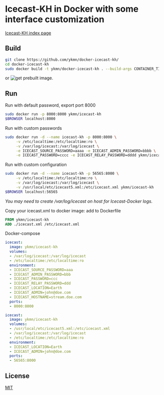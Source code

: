 # Icecast-KH in Docker with some interface customization 
[Icecast-KH index page](https://hsto.org/webt/ju/iq/-q/juiq-qavdkhyq_krwiohy173igu.png)

## Build

```bash
git clone https://github.com/ykmn/docker-icecast-kh/
cd docker-icecast-kh
sudo docker build -t ykmn/docker-icecast-kh . --build-args CONTAINER_TIMEZONE=Europe/Moscow
```

or ![get prebuilt image](https://hub.docker.com/r/ykmn/icecast-kh/).

## Run

Run with default password, export port 8000

```bash
sudo docker run -p 8000:8000 ykmn/icecast-kh
$BROWSER localhost:8000
```

Run with custom passwords

```bash
sudo docker run -d --name icecast-kh -p 8000:8000 \
     -v /etc/localtime:/etc/localtime:ro \
     -v /var/log/icecast:/var/log/icecast \
     -e ICECAST_SOURCE_PASSWORD=aaaa -e ICECAST_ADMIN_PASSWORD=bbbb \
     -e ICECAST_PASSWORD=cccc -e ICECAST_RELAY_PASSWORD=dddd ykmn/icecast-kh
```

Run with custom configuration

```bash
sudo docker run -d --name icecast-kh -p 56565:8000 \
     -v /etc/localtime:/etc/localtime:ro \
     -v /var/log/icecast:/var/log/icecast \
     -v /usr/local/etc/icecast5.xml:/etc/icecast.xml ykmn/icecast-kh
$BROWSER localhost:56565
```
*You may need to create /var/log/icecast on host for Icecast-Docker logs.*


Copy your icecast.xml to docker image: add to Dockerfile

```Dockerfile
FROM ykmn/icecast-kh
ADD ./icecast.xml /etc/icecast.xml
```

Docker-compose

```yaml
icecast:
  image: ykmn/icecast-kh
  volumes:
  - /var/log/icecast:/var/log/icecast
  - /etc/localtime:/etc/localtime:ro
  environment:
  - ICECAST_SOURCE_PASSWORD=aaa
  - ICECAST_ADMIN_PASSWORD=bbb
  - ICECAST_PASSWORD=ccc
  - ICECAST_RELAY_PASSWORD=ddd
  - ICECAST_LOCATION=Earth
  - ICECAST_ADMIN=john@doe.com
  - ICECAST_HOSTNAME=stream.doe.com
  ports:
  - 8000:8000
```

```yaml
icecast:
  image: ykmn/icecast-kh
  volumes:
  - /usr/local/etc/icecast5.xml:/etc/icecast.xml 
  - /var/log/icecast:/var/log/icecast
  - /etc/localtime:/etc/localtime:ro
  environment:
  - ICECAST_LOCATION=Earth
  - ICECAST_ADMIN=john@doe.com
  ports:
  - 56565:8000
```


## License

[MIT](https://github.com/ykmn/docker-icecast-kh/blob/master/LICENSE.md)

